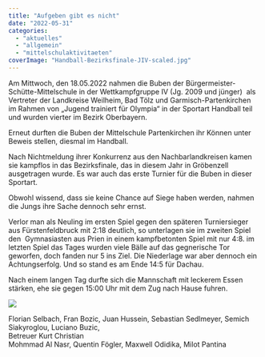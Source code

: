 ```yaml
---
title: "Aufgeben gibt es nicht"
date: "2022-05-31"
categories: 
  - "aktuelles"
  - "allgemein"
  - "mittelschulaktivitaeten"
coverImage: "Handball-Bezirksfinale-JIV-scaled.jpg"
---
```


Am Mittwoch, den 18.05.2022 nahmen die Buben der Bürgermeister-Schütte-Mittelschule in der Wettkampfgruppe IV (Jg. 2009 und jünger)  als Vertreter der Landkreise Weilheim, Bad Tölz und Garmisch-Partenkirchen im Rahmen von „Jugend trainiert für Olympia“ in der Sportart Handball teil und wurden vierter im Bezirk Oberbayern.

Erneut durften die Buben der Mittelschule Partenkirchen ihr Können unter Beweis stellen, diesmal im Handball.

Nach Nichtmeldung ihrer Konkurrenz aus den Nachbarlandkreisen kamen sie kampflos in das Bezirksfinale, das in diesem Jahr in Gröbenzell ausgetragen wurde. Es war auch das erste Turnier für die Buben in dieser Sportart.

Obwohl wissend, dass sie keine Chance auf Siege haben werden, nahmen die Jungs ihre Sache dennoch sehr ernst.

Verlor man als Neuling im ersten Spiel gegen den späteren Turniersieger aus Fürstenfeldbruck mit 2:18 deutlich, so unterlagen sie im zweiten Spiel den  Gymnasiasten aus Prien in einem kampfbetonten Spiel mit nur 4:8. im letzten Spiel das Tages wurden viele Bälle auf das gegnerische Tor geworfen, doch fanden nur 5 ins Ziel. Die Niederlage war aber dennoch ein Achtungserfolg. Und so stand es am Ende 14:5 für Dachau.

Nach einem langen Tag durfte sich die Mannschaft mit leckerem Essen stärken, ehe sie gegen 15:00 Uhr mit dem Zug nach Hause fuhren.

![](blob:https://volksschule-partenkirchen.de/2d7ebfb6-03df-4e65-9740-ab015781590a)

Florian Selbach, Fran Bozic, Juan Hussein, Sebastian Sedlmeyer, Semich Siakyroglou, Luciano Buzic,  
Betreuer Kurt Christian  
Mohmmad Al Nasr, Quentin Fögler, Maxwell Odidika, Milot Pantina
